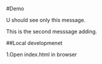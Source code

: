 #Demo 


U should see only this message.





This is the second messsage adding.


##Local developmenet 

1.Open index.html in browser